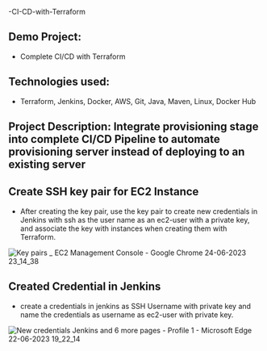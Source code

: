 -CI-CD-with-Terraform

## Demo Project: 
* Complete CI/CD with Terraform
## Technologies used: 
* Terraform, Jenkins, Docker, AWS, Git, Java, Maven, Linux, Docker Hub
## Project Description: Integrate provisioning stage into complete CI/CD Pipeline to automate provisioning server instead of deploying to an existing server

## Create SSH key pair for EC2 Instance
* After creating the key pair, use the key pair to create new credentials in Jenkins with ssh as the user name as an ec2-user with a private key, and associate the key with instances when creating them with Terraform.

![Key pairs _ EC2 Management Console - Google Chrome 24-06-2023 23_14_38](https://github.com/Rajib-Mardi/Demo-Project-3-CI-CD-with-Terraform/assets/96679708/7304dd9e-a6f3-4b36-89b6-387b4c1487d5)

## Created Credential in Jenkins
* create a credentials in jenkins as SSH Username with private key and name the credentials as username as ec2-user with private key.

![New credentials  Jenkins  and 6 more pages - Profile 1 - Microsoft​ Edge 22-06-2023 19_22_14](https://github.com/Rajib-Mardi/Demo-Project-3-CI-CD-with-Terraform/assets/96679708/d54e80ae-98b3-4629-9956-f49f2e00cdc5)


